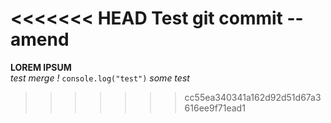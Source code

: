<<<<<<< HEAD
Test git commit --amend
=======
**LOREM IPSUM** <br>
_test merge !_
`console.log("test")`
_some test_
>>>>>>> cc55ea340341a162d92d51d67a3616ee9f71ead1
